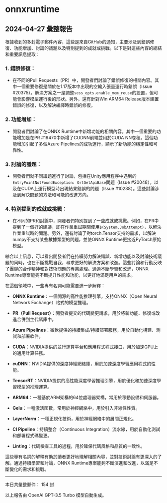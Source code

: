 # onnxruntime

## 2024-04-27 彙整報告

根據收到的多封電子郵件內容，這些是來自GitHub的通知，主要涉及到錯誤修復、功能增加、討論的議題以及特別提到的成就或挑戰。以下是對這些內容的總結和重要訊息提取：



### 1. **錯誤修復**：

   - 在不同的Pull Requests（PR）中，開發者們討論了錯誤修復的相關內容。其中一個重要修復是關於在1.17版本中出現的空輸入張量運行時錯誤（Issue #20375）。解決方案之一是調整`sess_opts.enable_mem_reuse`的設置，但可能會影響模型運行後的形狀。另外，還有針對Win ARM64 Release版本建置錯誤的修復，以及解決編譯時錯誤的修復。



### 2. **功能增加**：

   - 開發者們討論了在ONNX Runtime中新增功能的相關內容。其中一個重要的功能增加是在PR #19470中新增了CUDNN前端並用於CUDA NN卷積。這個功能增加引起了多個Azure Pipelines的成功運行，顯示了新功能的穩定性和可靠性。



### 3. **討論的議題**：

   - 開發者們就不同議題進行了討論，包括在Unity應用程序中遇到的`EntryPointNotFoundException: OrtGetApiBase`問題（Issue #20048），以及在CUDA上運行模型時出現結果錯誤的問題（Issue #10238）。這些討論涉及到解決問題的方法和可能的改進方向。



### 4. **特別提到的成就或挑戰**：

   - 在不同的PR和討論中，開發者們特別提到了一些成就或挑戰。例如，在PR中提到了一個好的建議，即在作業重試期間使用`$(System.JobAttempt)`，以解決作業重試時的問題。另外，還有討論了對torch.Tensor支持的需求，以解決numpy不支持某些數據類型的問題，並使ONNX Runtime更接近PyTorch原始模型。



綜合以上訊息，可以看出開發者們在持續努力解決錯誤、新增功能以及討論技術議題的同時，也在不斷挑戰自我，尋求更好的解決方案和改進。這些討論和行動反映了團隊的合作精神和對技術問題的專業處理。通過不斷學習和改進，ONNX Runtime專案能夠不斷提升性能和功能，以更好地滿足用戶的需求。



在這個領域中，一些專有名詞可能需要進一步解釋：

- **ONNX Runtime**：一個開源的高性能推理引擎，支持ONNX（Open Neural Network Exchange）格式的模型推理。

- **PR（Pull Request）**：開發者提交的代碼變更請求，用於將新功能、修復或改進合併到主代碼庫中。

- **Azure Pipelines**：微軟提供的持續集成/持續部署服務，用於自動化構建、測試和部署軟件。

- **CUDA**：NVIDIA提供的並行運算平台和應用程式程式接口，用於加速GPU上的通用計算任務。

- **cuDNN**：NVIDIA提供的深度神經網絡庫，用於加速深度學習應用程式的性能。

- **TensorRT**：NVIDIA提供的高性能深度學習推理引擎，用於優化和加速深度學習模型的推理運算。

- **ARM64**：一種基於ARM架構的64位處理器架構，常用於移動設備和伺服器。

- **Gelu**：一種激活函數，常用於神經網絡中，用於引入非線性性質。

- **LayerNorm**：一種正規化技術，用於神經網絡中的層間正規化。

- **CI Pipeline**：持續整合（Continuous Integration）流水線，用於自動化測試和部署程式碼變更。

- **Linting**：代碼檢查工具的過程，用於確保代碼風格和品質的一致性。



這些專有名詞的解釋有助於讀者更好地理解相關內容，並對技術討論有更深入的了解。通過持續學習和討論，ONNX Runtime專案能夠不斷演進和改進，以滿足不斷變化的需求和挑戰。



---



本日共彙整郵件： 154 封



以上報告由 OpenAI GPT-3.5 Turbo 模型自動生成。